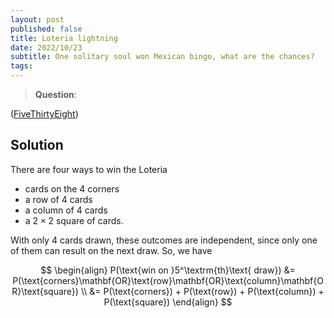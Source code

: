 ```yaml
---
layout: post
published: false
title: Loteria lightning
date: 2022/10/23
subtitle: One solitary soul won Mexican bingo, what are the chances?
tags:
---
```


>**Question**:

<!--more-->

([FiveThirtyEight](URL))

## Solution

There are four ways to win the Loteria

- cards on the $4$ corners
- a row of $4$ cards
- a column of $4$ cards
- a $2\times2$ square of cards.

With only $4$ cards drawn, these outcomes are independent, since only one of them can result on the next draw. So, we have

$$
  \begin{align}
    P(\text{win on }5^\textrm{th}\text{ draw}) &= P(\text{corners}\mathbf{OR}\text{row}\mathbf{OR}\text{column}\mathbf{OR}\text{square}) \\
    &= P(\text{corners}) + P(\text{row}) + P(\text{column}) + P(\text{square})
  \end{align}
$$

<br>
